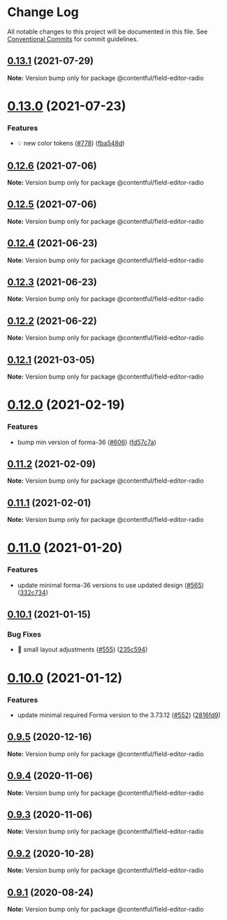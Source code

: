 # Change Log

All notable changes to this project will be documented in this file.
See [Conventional Commits](https://conventionalcommits.org) for commit guidelines.

## [0.13.1](https://github.com/contentful/field-editors/compare/@contentful/field-editor-radio@0.13.0...@contentful/field-editor-radio@0.13.1) (2021-07-29)

**Note:** Version bump only for package @contentful/field-editor-radio





# [0.13.0](https://github.com/contentful/field-editors/compare/@contentful/field-editor-radio@0.12.6...@contentful/field-editor-radio@0.13.0) (2021-07-23)


### Features

* 💡 new color tokens ([#778](https://github.com/contentful/field-editors/issues/778)) ([fba548d](https://github.com/contentful/field-editors/commit/fba548de32305016df7f2685634eefb14294828f))





## [0.12.6](https://github.com/contentful/field-editors/compare/@contentful/field-editor-radio@0.12.3...@contentful/field-editor-radio@0.12.6) (2021-07-06)

**Note:** Version bump only for package @contentful/field-editor-radio





## [0.12.5](https://github.com/contentful/field-editors/compare/@contentful/field-editor-radio@0.12.3...@contentful/field-editor-radio@0.12.5) (2021-07-06)

**Note:** Version bump only for package @contentful/field-editor-radio





## [0.12.4](https://github.com/contentful/field-editors/compare/@contentful/field-editor-radio@0.12.3...@contentful/field-editor-radio@0.12.4) (2021-06-23)

**Note:** Version bump only for package @contentful/field-editor-radio





## [0.12.3](https://github.com/contentful/field-editors/compare/@contentful/field-editor-radio@0.12.2...@contentful/field-editor-radio@0.12.3) (2021-06-23)

**Note:** Version bump only for package @contentful/field-editor-radio





## [0.12.2](https://github.com/contentful/field-editors/compare/@contentful/field-editor-radio@0.12.1...@contentful/field-editor-radio@0.12.2) (2021-06-22)

**Note:** Version bump only for package @contentful/field-editor-radio





## [0.12.1](https://github.com/contentful/field-editors/compare/@contentful/field-editor-radio@0.12.0...@contentful/field-editor-radio@0.12.1) (2021-03-05)

**Note:** Version bump only for package @contentful/field-editor-radio





# [0.12.0](https://github.com/contentful/field-editors/compare/@contentful/field-editor-radio@0.11.1...@contentful/field-editor-radio@0.12.0) (2021-02-19)


### Features

* bump min version of forma-36 ([#606](https://github.com/contentful/field-editors/issues/606)) ([fd57c7a](https://github.com/contentful/field-editors/commit/fd57c7a4312766af38c01507f17706ab22992617))





## [0.11.2](https://github.com/contentful/field-editors/compare/@contentful/field-editor-radio@0.11.1...@contentful/field-editor-radio@0.11.2) (2021-02-09)

**Note:** Version bump only for package @contentful/field-editor-radio





## [0.11.1](https://github.com/contentful/field-editors/compare/@contentful/field-editor-radio@0.11.0...@contentful/field-editor-radio@0.11.1) (2021-02-01)

**Note:** Version bump only for package @contentful/field-editor-radio





# [0.11.0](https://github.com/contentful/field-editors/compare/@contentful/field-editor-radio@0.10.1...@contentful/field-editor-radio@0.11.0) (2021-01-20)


### Features

* update minimal forma-36 versions to use updated design ([#565](https://github.com/contentful/field-editors/issues/565)) ([332c734](https://github.com/contentful/field-editors/commit/332c734bfaf54f0e9773fcbb460d743b1f5459ec))





## [0.10.1](https://github.com/contentful/field-editors/compare/@contentful/field-editor-radio@0.10.0...@contentful/field-editor-radio@0.10.1) (2021-01-15)


### Bug Fixes

* 🐛 small layout adjustments ([#555](https://github.com/contentful/field-editors/issues/555)) ([235c594](https://github.com/contentful/field-editors/commit/235c5941db152d2921a9ef134c1a71b0069a4dc2))





# [0.10.0](https://github.com/contentful/field-editors/compare/@contentful/field-editor-radio@0.9.5...@contentful/field-editor-radio@0.10.0) (2021-01-12)


### Features

* update minimal required Forma version to the 3.73.12 ([#552](https://github.com/contentful/field-editors/issues/552)) ([2816fd9](https://github.com/contentful/field-editors/commit/2816fd960c28815faebf49a9ef8f4c4c0d91fc36))





## [0.9.5](https://github.com/contentful/field-editors/compare/@contentful/field-editor-radio@0.9.4...@contentful/field-editor-radio@0.9.5) (2020-12-16)

**Note:** Version bump only for package @contentful/field-editor-radio





## [0.9.4](https://github.com/contentful/field-editors/compare/@contentful/field-editor-radio@0.9.3...@contentful/field-editor-radio@0.9.4) (2020-11-06)

**Note:** Version bump only for package @contentful/field-editor-radio





## [0.9.3](https://github.com/contentful/field-editors/compare/@contentful/field-editor-radio@0.9.2...@contentful/field-editor-radio@0.9.3) (2020-11-06)

**Note:** Version bump only for package @contentful/field-editor-radio





## [0.9.2](https://github.com/contentful/field-editors/compare/@contentful/field-editor-radio@0.9.1...@contentful/field-editor-radio@0.9.2) (2020-10-28)

**Note:** Version bump only for package @contentful/field-editor-radio





## [0.9.1](https://github.com/contentful/field-editors/compare/@contentful/field-editor-radio@0.9.0...@contentful/field-editor-radio@0.9.1) (2020-08-24)

**Note:** Version bump only for package @contentful/field-editor-radio
